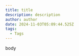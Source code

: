 ```yaml
---
title: title
description: description
author: author
date: 2024-11-03T05:09:44.525Z
tags:
  - Tags
---
```

body